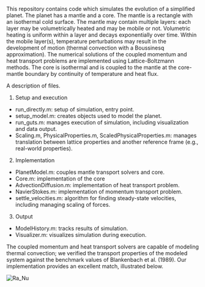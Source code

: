 This repository contains code which simulates the evolution of a simplified planet. The planet has a mantle and a core. The mantle is a rectangle with an isothermal cold surface. The mantle may contain multiple layers: each layer may be volumetrically heated and may be mobile or not. Volumetric heating is uniform within a layer and decays exponentially over time. Within the mobile layer(s), temperature perturbations may result in the development of motion (thermal convection with a Boussinesq approximation). The numerical solutions of the coupled momentum and heat transport problems are implemented using Lattice-Boltzmann methods. The core is isothermal and is coupled to the mantle at the core-mantle boundary by continuity of temperature and heat flux. 

A description of files.

1. Setup and execution
- run_directly.m: setup of simulation, entry point.
- setup_model.m: creates objects used to model the planet.
- run_guts.m: manages execution of simulation, including visualization and data output.
- Scaling.m, PhysicalProperties.m, ScaledPhysicalProperties.m: manages translation between lattice properties and another reference frame (e.g., real-world properties).

2. Implementation
- PlanetModel.m: couples mantle transport solvers and core.
- Core.m: implementation of the core
- AdvectionDiffusion.m: implementation of heat transport problem.
- NavierStokes.m: implementation of momentum transport problem.
- settle_velocities.m: algorithm for finding steady-state velocities, including managing scaling of forces.

3. Output
- ModelHistory.m: tracks results of simulation.
- Visualizer.m: visualizes simulation during execution.

The coupled momentum and heat transport solvers are capable of modeling thermal convection; we verified the transport properties of the modeled system against the benchmark values of Blankenbach et al. (1989). Our implementation provides an excellent match, illustrated below.

![Ra_Nu](https://github.com/lhp/planetary_evolution/assets/1531596/35f630d2-711e-4295-8eda-69f1d2130053)
